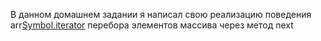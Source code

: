 В данном домашнем задании я написал свою реализацию поведения arr[Symbol.iterator]() перебора элементов массива через метод next